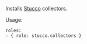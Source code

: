 Installs [Stucco](https://stucco.github.io/) collectors.

Usage:

    roles:
    - { role: stucco.collectors }

